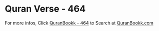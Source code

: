 # Quran Verse - 464 

For more infos, Click [QuranBookk - 464](https://www.quranbookk.com/quran/search?q=464) to Search at [QuranBookk.com](http://quranbookk.com/)